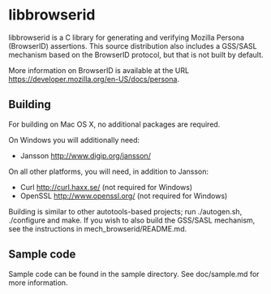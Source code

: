 # libbrowserid

libbrowserid is a C library for generating and verifying Mozilla Persona
(BrowserID) assertions. This source distribution also includes a GSS/SASL
mechanism based on the BrowserID protocol, but that is not built by default.

More information on BrowserID is available at the URL
<https://developer.mozilla.org/en-US/docs/persona>.

## Building

For building on Mac OS X, no additional packages are required.

On Windows you will additionally need:

* Jansson <http://www.digip.org/jansson/>

On all other platforms, you will need, in addition to Jansson:

* Curl <http://curl.haxx.se/> (not required for Windows)
* OpenSSL <http://www.openssl.org/> (not required for Windows)

Building is similar to other autotools-based projects; run ./autogen.sh,
./configure and make. If you wish to also build the GSS/SASL mechanism, see the
instructions in mech\_browserid/README.md.

## Sample code

Sample code can be found in the sample directory. See doc/sample.md for more
information.

